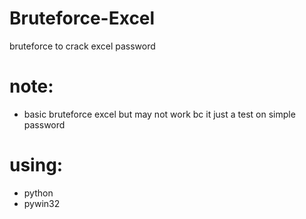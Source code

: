 # Bruteforce-Excel
bruteforce to crack excel password

# note: 
- basic bruteforce excel but may not work bc it just a test on simple password

# using: 
- python
- pywin32
